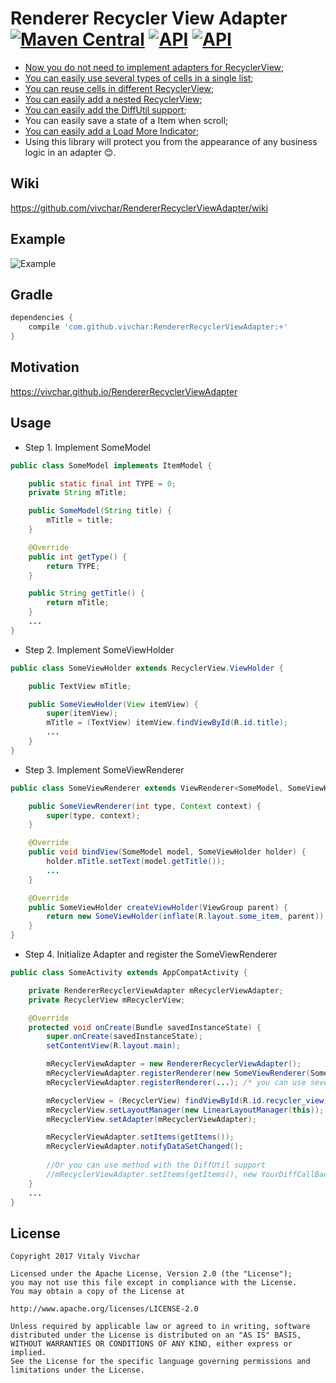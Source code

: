 
# Renderer Recycler View Adapter [![Maven Central](https://maven-badges.herokuapp.com/maven-central/com.github.vivchar/RendererRecyclerViewAdapter/badge.svg)](https://maven-badges.herokuapp.com/maven-central/com.github.vivchar/RendererRecyclerViewAdapter) [![API](https://img.shields.io/badge/API-14%2B-yellow.svg?style=flat)](https://android-arsenal.com/api?level=14) [![API](https://img.shields.io/badge/Size-11%20KB-e91e63.svg)](http://www.methodscount.com/?lib=com.github.vivchar%3ARendererRecyclerViewAdapter%3A1.2.0)

* [Now you do not need to implement adapters for RecyclerView](https://github.com/vivchar/RendererRecyclerViewAdapter/wiki/Quick-start-with-the-Renderer-Adapter);
* [You can easily use several types of cells in a single list](https://github.com/vivchar/RendererRecyclerViewAdapter/wiki/Quick-start-with-Simple-Items);
* [You can reuse cells in different RecyclerView](https://github.com/vivchar/RendererRecyclerViewAdapter/wiki/Quick-start-with-Simple-Items);
* [You can easily add a nested RecyclerView](https://github.com/vivchar/RendererRecyclerViewAdapter/wiki/Quick-start-with-Composite-Items);
* [You can easily add the DiffUtil support](https://github.com/vivchar/RendererRecyclerViewAdapter/wiki/Quick-start-with-DiffUtil);
* You can easily save a state of a Item when scroll;
* [You can easily add a Load More Indicator](https://github.com/vivchar/RendererRecyclerViewAdapter/wiki/Customization-of-Load-More-Indicator);
* Using this library will protect you from the appearance of any business logic in an adapter :blush:.

## Wiki
https://github.com/vivchar/RendererRecyclerViewAdapter/wiki

## Example
![Example](https://github.com/vivchar/RendererRecyclerViewAdapter/blob/master/example/example.gif)

## Gradle
```gradle
dependencies {
    compile 'com.github.vivchar:RendererRecyclerViewAdapter:+'
}
```
## Motivation
https://vivchar.github.io/RendererRecyclerViewAdapter

## Usage
* Step 1. Implement SomeModel

```java
public class SomeModel implements ItemModel {

	public static final int TYPE = 0;
	private String mTitle;

	public SomeModel(String title) {
		mTitle = title;
	}

	@Override
	public int getType() {
		return TYPE;
	}

	public String getTitle() {
		return mTitle;
	}
	...
}
```

* Step 2. Implement SomeViewHolder

```java
public class SomeViewHolder extends RecyclerView.ViewHolder {

	public TextView mTitle;

	public SomeViewHolder(View itemView) {
		super(itemView);
		mTitle = (TextView) itemView.findViewById(R.id.title);
		...
	}
}
```

* Step 3. Implement SomeViewRenderer

```java
public class SomeViewRenderer extends ViewRenderer<SomeModel, SomeViewHolder> {

	public SomeViewRenderer(int type, Context context) {
		super(type, context);
	}

	@Override
	public void bindView(SomeModel model, SomeViewHolder holder) {
		holder.mTitle.setText(model.getTitle());
		...
	}

	@Override
	public SomeViewHolder createViewHolder(ViewGroup parent) {
		return new SomeViewHolder(inflate(R.layout.some_item, parent));
	}
}
```

* Step 4. Initialize Adapter and register the SomeViewRenderer 

```java
public class SomeActivity extends AppCompatActivity {

	private RendererRecyclerViewAdapter mRecyclerViewAdapter;
	private RecyclerView mRecyclerView;

	@Override
	protected void onCreate(Bundle savedInstanceState) {
		super.onCreate(savedInstanceState);
		setContentView(R.layout.main);

		mRecyclerViewAdapter = new RendererRecyclerViewAdapter();
		mRecyclerViewAdapter.registerRenderer(new SomeViewRenderer(SomeModel.TYPE, this));
		mRecyclerViewAdapter.registerRenderer(...); /* you can use several types of cells */

		mRecyclerView = (RecyclerView) findViewById(R.id.recycler_view);
		mRecyclerView.setLayoutManager(new LinearLayoutManager(this));
		mRecyclerView.setAdapter(mRecyclerViewAdapter);

		mRecyclerViewAdapter.setItems(getItems());
		mRecyclerViewAdapter.notifyDataSetChanged();
		
		//Or you can use method with the DiffUtil support
		//mRecyclerViewAdapter.setItems(getItems(), new YourDiffCallBack());
	}
	...
}
```

## License

    Copyright 2017 Vitaly Vivchar

    Licensed under the Apache License, Version 2.0 (the "License");
    you may not use this file except in compliance with the License.
    You may obtain a copy of the License at

    http://www.apache.org/licenses/LICENSE-2.0

    Unless required by applicable law or agreed to in writing, software
    distributed under the License is distributed on an "AS IS" BASIS,
    WITHOUT WARRANTIES OR CONDITIONS OF ANY KIND, either express or implied.
    See the License for the specific language governing permissions and
    limitations under the License.
